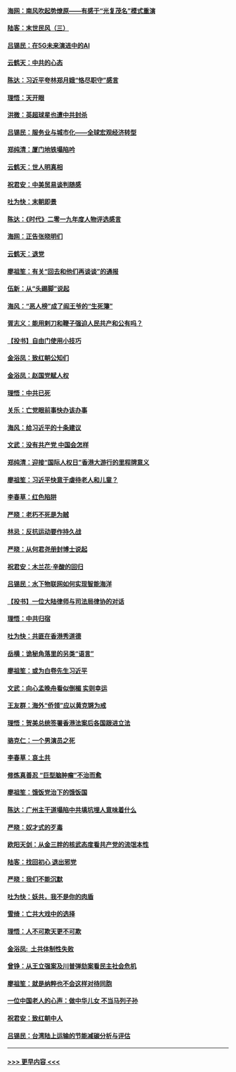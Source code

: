 #### [海网：南风吹起势燎原——有感于“光复茂名”模式重演](../pages/nsc993/n11732308.md?t=12192222) 
#### [陆客：末世民风（三）](../pages/nsc993/n11732211.md?t=12192222) 
#### [吕锡民：在5G未来演进中的AI](../pages/nsc993/n11730010.md?t=12192222) 
#### [云鹤天：中共的心态](../pages/nsc993/n11729906.md?t=12192222) 
#### [陈达：习近平夸林郑月娥“恪尽职守”感言](../pages/nsc993/n11729881.md?t=12192222) 
#### [理悟：天开眼](../pages/nsc993/n11729699.md?t=12192222) 
#### [洪微：英超球星也遭中共封杀](../pages/nsc993/n11727243.md?t=12192222) 
#### [吕锡民：服务业与城市化——全球宏观经济转型](../pages/nsc993/n11725845.md?t=12192222) 
#### [郑纯清：厦门地铁塌陷吟](../pages/nsc993/n11725813.md?t=12192222) 
#### [云鹤天：世人明真相](../pages/nsc993/n11725621.md?t=12192222) 
#### [祝君安：中美贸易谈判随感](../pages/nsc993/n11725609.md?t=12192222) 
#### [吐为快：末朝即景](../pages/nsc993/n11723365.md?t=12192222) 
#### [陈达：《时代》二零一九年度人物评选感言](../pages/nsc993/n11723337.md?t=12192222) 
#### [海网：正告张晓明们](../pages/nsc993/n11723228.md?t=12192222) 
#### [云鹤天：退党](../pages/nsc993/n11723056.md?t=12192222) 
#### [廖祖笙：有关“回去和他们再谈谈”的通报](../pages/nsc993/n11722442.md?t=12192222) 
#### [伍新：从“头踢脚”说起](../pages/nsc993/n11722429.md?t=12192222) 
#### [海风：“恶人榜”成了阎王爷的“生死簿”](../pages/nsc993/n11722272.md?t=12192222) 
#### [胥志义：能用剌刀和鞭子强迫人民共产和公有吗？](../pages/nsc993/n11720569.md?t=12192222) 
#### [【投书】自由门使用小技巧](../pages/nsc993/n11720180.md?t=12192222) 
#### [金浴凤：致红朝公知们](../pages/nsc993/n11720563.md?t=12192222) 
#### [金浴凤：赵国党赋人权](../pages/nsc993/n11720533.md?t=12192222) 
#### [理悟：中共已死](../pages/nsc993/n11720233.md?t=12192222) 
#### [关乐：亡党眼前事快办该办事](../pages/nsc993/n11719160.md?t=12192222) 
#### [海风：给习近平的十条建议](../pages/nsc993/n11717616.md?t=12192222) 
#### [文武：没有共产党 中国会怎样](../pages/nsc993/n11717584.md?t=12192222) 
#### [郑纯清：迎接“国际人权日”香港大游行的里程牌意义](../pages/nsc993/n11717417.md?t=12192222) 
#### [廖祖笙：习近平快意于虐待老人和儿童？](../pages/nsc993/n11715313.md?t=12192222) 
#### [李春草：红色陷阱](../pages/nsc993/n11715029.md?t=12192222) 
#### [严晓：老朽不死是为贼](../pages/nsc993/n11712910.md?t=12192222) 
#### [林忌：反抗运动要作持久战](../pages/nsc993/n11712623.md?t=12192222) 
#### [严晓：从何君尧册封博士说起](../pages/nsc993/n11712465.md?t=12192222) 
#### [祝君安：木兰花·辛酸的回归](../pages/nsc993/n11712381.md?t=12192222) 
#### [吕锡民：水下物联网如何实现智能海洋](../pages/nsc993/n11711158.md?t=12192222) 
#### [【投书】一位大陆律师与司法局律协的对话](../pages/nsc993/n11709675.md?t=12192222) 
#### [理悟：中共归宿](../pages/nsc993/n11710059.md?t=12192222) 
#### [吐为快：共匪在香港秀道德](../pages/nsc993/n11709979.md?t=12192222) 
#### [岳横：诡秘角落里的另类“语言”](../pages/nsc993/n11709792.md?t=12192222) 
#### [廖祖笙：或为白卷先生习近平](../pages/nsc993/n11708330.md?t=12192222) 
#### [文武：向心孟晚舟看似倒楣 实则幸运](../pages/nsc993/n11708236.md?t=12192222) 
#### [王友群：海外“侨领”应以黄克锵为戒](../pages/nsc993/n11706176.md?t=12192222) 
#### [理悟：贺美总统签署香港法案后各国跟进立法](../pages/nsc993/n11706853.md?t=12192222) 
#### [骆克仁：一个男演员之死](../pages/nsc993/n11706677.md?t=12192222) 
#### [李春草：哀土共](../pages/nsc993/n11706255.md?t=12192222) 
#### [修炼真善忍 “巨型脑肿瘤”不治而愈](../pages/nsc993/n11705340.md?t=12192222) 
#### [廖祖笙：饿饭党治下的饿饭国](../pages/nsc993/n11705085.md?t=12192222) 
#### [陈达：广州主干道塌陷中共填坑埋人意味着什么](../pages/nsc993/n11705046.md?t=12192222) 
#### [严晓：奴才式的歹毒](../pages/nsc993/n11704826.md?t=12192222) 
#### [欧阳天剑：从金三胖的核武态度看共产党的流氓本性](../pages/nsc993/n11702238.md?t=12192222) 
#### [陆客：找回初心 退出邪党](../pages/nsc993/n11702213.md?t=12192222) 
#### [严晓：我们不能沉默](../pages/nsc993/n11702110.md?t=12192222) 
#### [吐为快：妖共，我不是你的肉盾](../pages/nsc993/n11701366.md?t=12192222) 
#### [雪绮：亡共大戏中的选择](../pages/nsc993/n11699922.md?t=12192222) 
#### [理悟：人不可欺天更不可欺](../pages/nsc993/n11699657.md?t=12192222) 
#### [金浴凤:  土共体制性失败](../pages/nsc993/n11699361.md?t=12192222) 
#### [曾铮：从王立强案及川普弹劾案看民主社会危机](../pages/nsc993/n11699318.md?t=12192222) 
#### [廖祖笙：就是纳粹也不会这样对待同胞](../pages/nsc993/n11697658.md?t=12192222) 
#### [一位中国老人的心声：做中华儿女 不当马列子孙](../pages/nsc993/n11697525.md?t=12192222) 
#### [祝君安：致红朝中人](../pages/nsc993/n11697518.md?t=12192222) 
#### [吕锡民：台湾陆上运输的节能减碳分析与评估](../pages/nsc993/n11694983.md?t=12192222) 

----
#### [ >>> 更早内容 <<< ](../indexes/nsc993-earlier.md)
